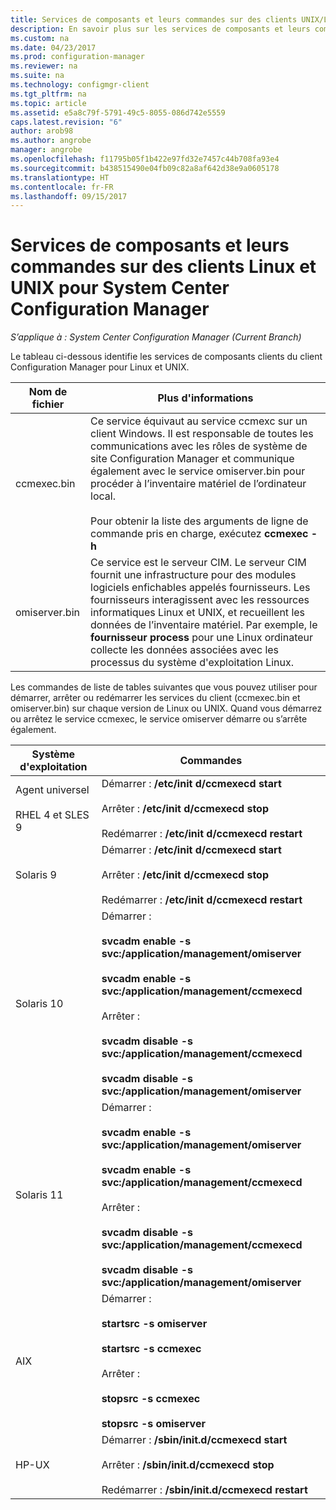 ```yaml
---
title: Services de composants et leurs commandes sur des clients UNIX/Linux | Microsoft Docs
description: En savoir plus sur les services de composants et leurs commandes sur des clients Linux et UNIX dans System Center Configuration Manager.
ms.custom: na
ms.date: 04/23/2017
ms.prod: configuration-manager
ms.reviewer: na
ms.suite: na
ms.technology: configmgr-client
ms.tgt_pltfrm: na
ms.topic: article
ms.assetid: e5a8c79f-5791-49c5-8055-086d742e5559
caps.latest.revision: "6"
author: arob98
ms.author: angrobe
manager: angrobe
ms.openlocfilehash: f11795b05f1b422e97fd32e7457c44b708fa93e4
ms.sourcegitcommit: b438515490e04fb09c82a8af642d38e9a0605178
ms.translationtype: HT
ms.contentlocale: fr-FR
ms.lasthandoff: 09/15/2017
---
```

# <a name="linux-and-unix-clients-component-services-and-commands-for-system-center-configuration-manager"></a>Services de composants et leurs commandes sur des clients Linux et UNIX pour System Center Configuration Manager

*S’applique à : System Center Configuration Manager (Current Branch)*


 Le tableau ci-dessous identifie les services de composants clients du client Configuration Manager pour Linux et UNIX.  

|Nom de fichier|Plus d'informations|  
|---------------|----------------------|  
|ccmexec.bin|Ce service équivaut au service ccmexc sur un client Windows. Il est responsable de toutes les communications avec les rôles de système de site Configuration Manager et communique également avec le service omiserver.bin pour procéder à l’inventaire matériel de l’ordinateur local.<br /><br /> Pour obtenir la liste des arguments de ligne de commande pris en charge, exécutez **ccmexec -h**|  
|omiserver.bin|Ce service est le serveur CIM. Le serveur CIM fournit une infrastructure pour des modules logiciels enfichables appelés fournisseurs. Les fournisseurs interagissent avec les ressources informatiques Linux et UNIX, et recueillent les données de l’inventaire matériel. Par exemple, le **fournisseur process** pour une Linux ordinateur collecte les données associées avec les processus du système d'exploitation Linux.|  

 Les commandes de liste de tables suivantes que vous pouvez utiliser pour démarrer, arrêter ou redémarrer les services du client (ccmexec.bin et omiserver.bin) sur chaque version de Linux ou UNIX. Quand vous démarrez ou arrêtez le service ccmexec, le service omiserver démarre ou s’arrête également.  

|Système d'exploitation|Commandes|  
|----------------------|--------------|  
|Agent universel<br /><br /> RHEL 4 et SLES 9|Démarrer : **/etc/init d/ccmexecd start**<br /><br /> Arrêter : **/etc/init d/ccmexecd stop**<br /><br /> Redémarrer : **/etc/init d/ccmexecd restart**|  
|Solaris 9|Démarrer : **/etc/init d/ccmexecd start**<br /><br /> Arrêter : **/etc/init d/ccmexecd stop**<br /><br /> Redémarrer : **/etc/init d/ccmexecd restart**|  
|Solaris 10|Démarrer :<br /><br /> **svcadm enable -s svc:/application/management/omiserver**<br /><br /> **svcadm enable -s svc:/application/management/ccmexecd**<br /><br /> Arrêter :<br /><br /> **svcadm disable -s svc:/application/management/ccmexecd**<br /><br /> **svcadm disable -s svc:/application/management/omiserver**|  
|Solaris 11|Démarrer :<br /><br /> **svcadm enable -s svc:/application/management/omiserver**<br /><br /> **svcadm enable -s svc:/application/management/ccmexecd**<br /><br /> Arrêter :<br /><br /> **svcadm disable -s svc:/application/management/ccmexecd**<br /><br /> **svcadm disable -s svc:/application/management/omiserver**|  
|AIX|Démarrer :<br /><br /> **startsrc -s omiserver**<br /><br /> **startsrc -s ccmexec**<br /><br /> Arrêter :<br /><br /> **stopsrc -s ccmexec**<br /><br /> **stopsrc -s omiserver**|  
|HP-UX|Démarrer : **/sbin/init.d/ccmexecd start**<br /><br /> Arrêter : **/sbin/init.d/ccmexecd stop**<br /><br /> Redémarrer : **/sbin/init.d/ccmexecd restart**|  
